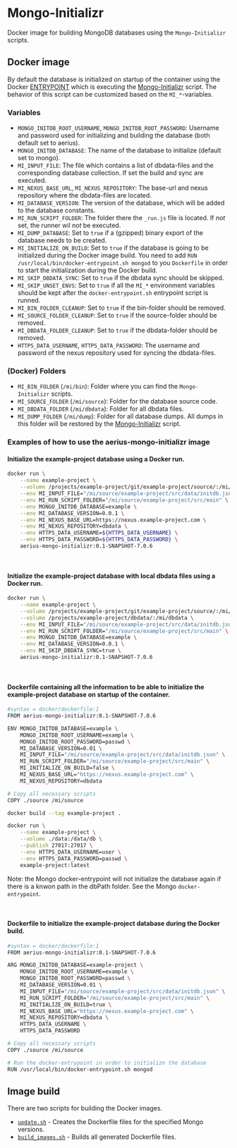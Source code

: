 # Mongo-Initializr

Docker image for building MongoDB databases using the `Mongo-Initializr` scripts.

## Docker image

By default the database is initialized on startup of the container using the Docker [ENTRYPOINT](docker/docker-entrypoint.sh) which is executing the [Mongo-Initializr](docker/mongo-initializr.sh) script. The behavior of this script can be customized based on the `MI_*`-variables.

### Variables

* `MONGO_INITDB_ROOT_USERNAME`, `MONGO_INITDB_ROOT_PASSWORD`: Username and password used for initializing and building the database (both default set to aerius).
* `MONGO_INITDB_DATABASE`: The name of the database to initialize (default set to mongo).
* `MI_INPUT_FILE`: The file which contains a list of dbdata-files and the corresponding database collection. If set the build and sync are executed.
* `MI_NEXUS_BASE_URL`, `MI_NEXUS_REPOSITORY`: The base-url and nexus repository where the dbdata-files are located.
* `MI_DATABASE_VERSION`: The version of the database, which will be added to the database constants. 
* `MI_RUN_SCRIPT_FOLDER`: The folder there the `_run.js` file is located. If *not* set, the runner wil *not* be executed.
* `MI_DUMP_DATABASE`: Set to `true` if a (gzipped) binary export of the database needs to be created.
* `MI_INITIALIZE_ON_BUILD`: Set to `true` if the database is going to be initialized during the Docker image build. You need to add `RUN /usr/local/bin/docker-entrypoint.sh mongod` to you `Dockerfile` in order to start the initialization during the Docker build. 
* `MI_SKIP_DBDATA_SYNC`: Set to `true` if the dbdata sync should be skipped.
* `MI_SKIP_UNSET_ENVS`: Set to `true` if all the `MI_*` environment variables should be kept after the `docker-entrypoint.sh` entrypoint script is runned.
* `MI_BIN_FOLDER_CLEANUP`: Set to `true` if the bin-folder should be removed.
* `MI_SOURCE_FOLDER_CLEANUP`: Set to `true` if the source-folder should be removed.
* `MI_DBDATA_FOLDER_CLEANUP`: Set to `true` if the dbdata-folder should be removed.
* `HTTPS_DATA_USERNAME`, `HTTPS_DATA_PASSWORD`: The username and password of the nexus repository used for syncing the dbdata-files.

### (Docker) Folders
* `MI_BIN_FOLDER` (`/mi/bin`): Folder where you can find the `Mongo-Initializr` scripts.
* `MI_SOURCE_FOLDER` (`/mi/source`): Folder for the database source code.
* `MI_DBDATA_FOLDER` (`/mi/dbdata`): Folder for all dbdata files.
* `MI_DUMP_FOLDER` (`/mi/dump`): Folder for all database dumps. All dumps in this folder will be restored by the [Mongo-Initializr](docker/mongo-initializr.sh) script.

### Examples of how to use the aerius-mongo-initializr image

#### Initialize the example-project database using a Docker run.
``` bash
docker run \
	--name example-project \
	--volume /projects/example-project/git/example-project/source/:/mi/source \
	--env MI_INPUT_FILE="/mi/source/example-project/src/data/initdb.json" \
	--env MI_RUN_SCRIPT_FOLDER="/mi/source/example-project/src/main" \
	--env MONGO_INITDB_DATABASE=example \
	--env MI_DATABASE_VERSION=0.0.1 \
	--env MI_NEXUS_BASE_URL=https://nexus.example-project.com \
	--env MI_NEXUS_REPOSITORY=dbdata \
	--env HTTPS_DATA_USERNAME=${HTTPS_DATA_USERNAME} \
	--env HTTPS_DATA_PASSWORD=${HTTPS_DATA_PASSWORD} \
	aerius-mongo-initializr:0.1-SNAPSHOT-7.0.6
```

<br>

#### Initialize the example-project database with local dbdata files using a Docker run.
``` bash
docker run \
	--name example-project \
	--volume /projects/example-project/git/example-project/source/:/mi/source \
	--volume /projects/example-project/dbdata/:/mi/dbdata \
	--env MI_INPUT_FILE="/mi/source/example-project/src/data/initdb.json" \
	--env MI_RUN_SCRIPT_FOLDER="/mi/source/example-project/src/main" \
	--env MONGO_INITDB_DATABASE=example \
	--env MI_DATABASE_VERSION=0.0.1 \
	--env MI_SKIP_DBDATA_SYNC=true \
	aerius-mongo-initializr:0.1-SNAPSHOT-7.0.6
```

<br>

#### Dockerfile containing all the information to be able to initialize the example-project database on startup of the container.
```bash
#syntax = docker/dockerfile:1
FROM aerius-mongo-initializr:0.1-SNAPSHOT-7.0.6 

ENV MONGO_INITDB_DATABASE=example \
    MONGO_INITDB_ROOT_USERNAME=example \
    MONGO_INITDB_ROOT_PASSWORD=passwd \
    MI_DATABASE_VERSION=0.01 \
    MI_INPUT_FILE="/mi/source/example-project/src/data/initdb.json" \
    MI_RUN_SCRIPT_FOLDER="/mi/source/example-project/src/main" \
    MI_INITIALIZE_ON_BUILD=false \
    MI_NEXUS_BASE_URL="https://nexus.example-project.com" \
    MI_NEXUS_REPOSITORY=dbdata

# Copy all necessary scripts
COPY ./source /mi/source
```

```bash
docker build --tag example-project .
```

```bash
docker run \
    --name example-project \
    --volume ./data:/data/db \
    --publish 27017:27017 \
    --env HTTPS_DATA_USERNAME=user \
    --env HTTPS_DATA_PASSWORD=passwd \
    example-project:latest
```

Note: the Mongo docker-entrypoint will not initialize the database again if there is a knwon path in the dbPath folder. See the  Mongo `docker-entrypoint`.

<br>

#### Dockerfile to initialize the example-project database during the Docker build.
```bash
#syntax = docker/dockerfile:1
FROM aerius-mongo-initializr:0.1-SNAPSHOT-7.0.6 

ARG MONGO_INITDB_DATABASE=example-project \
	MONGO_INITDB_ROOT_USERNAME=example \
	MONGO_INITDB_ROOT_PASSWORD=passwd \
	MI_DATABASE_VERSION=0.01 \
	MI_INPUT_FILE="/mi/source/example-project/src/data/initdb.json" \
	MI_RUN_SCRIPT_FOLDER="/mi/source/example-project/src/main" \
	MI_INITIALIZE_ON_BUILD=true \
	MI_NEXUS_BASE_URL="https://nexus.example-project.com" \
	MI_NEXUS_REPOSITORY=dbdata \
	HTTPS_DATA_USERNAME \
	HTTPS_DATA_PASSWORD

# Copy all necessary scripts
COPY ./source /mi/source

# Run the docker-entrypoint in order to initialize the database
RUN /usr/local/bin/docker-entrypoint.sh mongod
```

## Image build

There are two scripts for building the Docker images.
* [`update.sh`](update.sh) - Creates the Dockerfile files for the specified Mongo versions.
* [`build_images.sh`](build_images.sh) - Builds all generated Dockerfile files.
